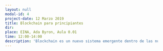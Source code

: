 ```yaml
---
layout: null
modal-id: 4
project-date: 12 Marzo 2019
title: Blockchain para principiantes
dir: 
place: EINA, Ada Byron, Aula 0.01
time: 12:00-14:00
description: 'Blockchain es un nuevo sistema emergente dentro de las nuevas tecnologías que está en actualmente en auge. Tras su uso en el mundo de las criptomonedas, se ha tendido a especializar esta tecnología en ese ámbito, aunque realmente que puede aplicarse junto con cualquier otra tecnología que conocemos e interactuar con ella sin problemas.'
---
```

